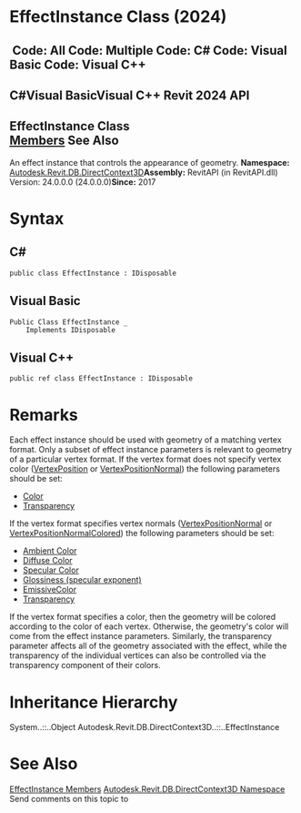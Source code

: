 # EffectInstance Class (2024)

﻿
 Code: All Code: Multiple Code: C# Code: Visual Basic Code: Visual C++   
---  
C#Visual BasicVisual C++
Revit 2024 API  
---  
EffectInstance Class  
[Members](add918a7-3992-259e-518d-6583049a5e17.md "EffectInstance Members") See Also  
---  
An effect instance that controls the appearance of geometry. 
**Namespace:** [Autodesk.Revit.DB.DirectContext3D](f4ba10f0-55ea-5344-173b-688405391794.md "Autodesk.Revit.DB.DirectContext3D Namespace")**Assembly:** RevitAPI (in RevitAPI.dll) Version: 24.0.0.0 (24.0.0.0)**Since:** 2017 
# Syntax
C#  
---  
```text
public class EffectInstance : IDisposable
```
  
Visual Basic  
---  
```text
Public Class EffectInstance _
	Implements IDisposable
```
  
Visual C++  
---  
```text
public ref class EffectInstance : IDisposable
```
  
# Remarks
Each effect instance should be used with geometry of a matching vertex format. Only a subset of effect instance parameters is relevant to geometry of a particular vertex format. If the vertex format does not specify vertex color ([VertexPosition](718e49aa-9e17-6f2d-2013-141b5cfeefdd.md "VertexPosition Class") or [VertexPositionNormal](a40efda7-6e2f-a455-f65e-02b10b0bc1b4.md "VertexPositionNormal Class")) the following parameters should be set: 
  * [Color](6f5f2e39-a850-5a55-ee09-7d2856209d84.md "SetColor Method")
  * [Transparency](6866ee5e-23ea-9b05-a6f4-74ba3795b81d.md "SetTransparency Method")

If the vertex format specifies vertex normals ([VertexPositionNormal](a40efda7-6e2f-a455-f65e-02b10b0bc1b4.md "VertexPositionNormal Class") or [VertexPositionNormalColored](aa354e03-2b25-b5a4-5634-c3518518c0d3.md "VertexPositionNormalColored Class")) the following parameters should be set: 
  * [Ambient Color](8b664a39-8174-b5c3-f4b7-67f71ffaaf6b.md "SetAmbientColor Method")
  * [Diffuse Color](7302a193-6396-93a7-a36e-0bde4f2a119c.md "SetDiffuseColor Method")
  * [Specular Color](715cb93c-e62a-280d-0095-47950d1cce7f.md "SetSpecularColor Method")
  * [Glossiness (specular exponent)](8b664a39-8174-b5c3-f4b7-67f71ffaaf6b.md "SetAmbientColor Method")
  * [EmissiveColor](00b45e82-3bd5-b592-66e9-36364628c59b.md "SetEmissiveColor Method")
  * [Transparency](6866ee5e-23ea-9b05-a6f4-74ba3795b81d.md "SetTransparency Method")

If the vertex format specifies a color, then the geometry will be colored according to the color of each vertex. Otherwise, the geometry's color will come from the effect instance parameters. Similarly, the transparency parameter affects all of the geometry associated with the effect, while the transparency of the individual vertices can also be controlled via the transparency component of their colors. 
# Inheritance Hierarchy
System..::..Object Autodesk.Revit.DB.DirectContext3D..::..EffectInstance
# See Also
[EffectInstance Members](add918a7-3992-259e-518d-6583049a5e17.md "EffectInstance Members")
[Autodesk.Revit.DB.DirectContext3D Namespace](f4ba10f0-55ea-5344-173b-688405391794.md "Autodesk.Revit.DB.DirectContext3D Namespace")
Send comments on this topic to 